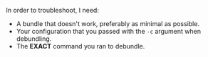 In order to troubleshoot, I need:

- A bundle that doesn't work, preferably as minimal as possible.
- Your configuration that you passed with the `-c` argument when debundling.
- The **EXACT** command you ran to debundle.
